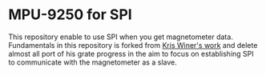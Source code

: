 MPU-9250 for SPI
========
This repository enable to use SPI when you get magnetometer data.
Fundamentals in this repository is forked from [Kris Winer's work](https://github.com/kriswiner/MPU9250) and delete almost all port of his grate progress in the aim to focus on establishing SPI to communicate with the magnetometer as a slave.